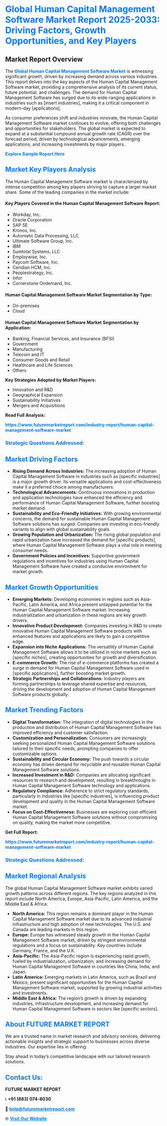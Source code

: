 <h1 style="color: #007BFF;">Global Human Capital Management Software Market Report 2025-2033: Driving Factors, Growth Opportunities, and Key Players</h1>

<section id="overview">
<h2>Market Report Overview</h2>
<p>The <a href="https://www.futuremarketreport.com/industry-report/human-capital-management-software-market" style="color: #007BFF; text-decoration: none;"><strong>Global Human Capital Management Software Market</strong></a> is witnessing significant growth, driven by increasing demand across various industries. This report delves into the key aspects of the Human Capital Management Software market, providing a comprehensive analysis of its current status, future potential, and challenges. The demand for Human Capital Management Software has surged due to its wide-ranging applications in industries such as [insert industries], making it a critical component in modern-day [applications].</p>
<p>As consumer preferences shift and industries innovate, the Human Capital Management Software market continues to evolve, offering both challenges and opportunities for stakeholders. The global market is expected to expand at a substantial compound annual growth rate (CAGR) over the forecast period, driven by technological advancements, emerging applications, and increasing investments by major players.</p>
</section>

<section id="overview">
<p><a href="https://www.futuremarketreport.com/request-sample/reportId=58047" style="color: #007BFF; text-decoration: none;"><strong>Explore Sample Report Here</strong></a></p>
</section>

<section id="key-players">
<h2 style="color: #007BFF;">Market Key Players Analysis</h2>
<p>The Human Capital Management Software market is characterized by intense competition among key players striving to capture a larger market share. Some of the leading companies in the market include:</p>
<h4>Key Players Covered in the Human Capital Management Software Report:</h4>
<ul><li>Workday, Inc.</li><li>Oracle Corporation</li><li>SAP SE</li><li>Kronos, Inc.</li><li>Automatic Data Processing, LLC</li><li>Ultimate Software Group, Inc.</li><li>IBM</li><li>Sumtotal Systems, LLC</li><li>Employwise, Inc.</li><li>Paycom Software, Inc.</li><li>Ceridian HCM, Inc.</li><li>Peoplestrategy, Inc.</li><li>Infor</li><li>Cornerstone Ondemand, Inc.</li></ul>
<h4>Human Capital Management Software Market Segmentation by Type:</h4>
<ul><li>On-premises</li><li>Cloud</li></ul>

<h4>Human Capital Management Software Market Segmentation by Application:</h4>
<ul><li>Banking, Financial Services, and Insurance (BFSI)</li><li>Government</li><li>Manufacturing</li><li>Telecom and IT</li><li>Consumer Goods and Retail</li><li>Healthcare and Life Sciences</li><li>Others</li></ul>
<p><strong>Key Strategies Adopted by Market Players:</strong></p>
<ul>
<li>Innovation and R&D</li>
<li>Geographical Expansion</li>
<li>Sustainability Initiatives</li>
<li>Mergers and Acquisitions</li>
</ul>
</section>

<section>
<p><strong>Read Full Analysis: </strong></p><a href="https://www.futuremarketreport.com/industry-report/human-capital-management-software-market" style="color: #007BFF; text-decoration: none;"><strong>https://www.futuremarketreport.com/industry-report/human-capital-management-software-market</strong></a>
<h3 style="color: #007BFF;">Strategic Questions Addressed:</h3>
</section>

<section id="driving-factors">
<h2 style="color: #007BFF;">Market Driving Factors</h2>
<ul>
<li><strong>Rising Demand Across Industries:</strong> The increasing adoption of Human Capital Management Software in industries such as [specific industries] is a major growth driver. Its versatile applications and cost-effectiveness make it a preferred choice among manufacturers.</li>
<li><strong>Technological Advancements:</strong> Continuous innovations in production and application technologies have enhanced the efficiency and performance of Human Capital Management Software, further boosting market demand.</li>
<li><strong>Sustainability and Eco-Friendly Initiatives:</strong> With growing environmental concerns, the demand for sustainable Human Capital Management Software solutions has surged. Companies are investing in eco-friendly variants to align with global sustainability goals.</li>
<li><strong>Growing Population and Urbanization:</strong> The rising global population and rapid urbanization have increased the demand for [specific products], where Human Capital Management Software plays a vital role in meeting consumer needs.</li>
<li><strong>Government Policies and Incentives:</strong> Supportive government regulations and incentives for industries using Human Capital Management Software have created a conducive environment for market growth.</li>
</ul>
</section>

<section id="growth-opportunities">
<h2 style="color: #007BFF;">Market Growth Opportunities</h2>
<ul>
<li><strong>Emerging Markets:</strong> Developing economies in regions such as Asia-Pacific, Latin America, and Africa present untapped potential for the Human Capital Management Software market. Increasing industrialization and urbanization in these regions are key growth drivers.</li>
<li><strong>Innovative Product Development:</strong> Companies investing in R&D to create innovative Human Capital Management Software products with enhanced features and applications are likely to gain a competitive edge.</li>
<li><strong>Expansion into Niche Applications:</strong> The versatility of Human Capital Management Software allows it to be utilized in niche markets such as [specific niches], creating opportunities for growth and diversification.</li>
<li><strong>E-commerce Growth:</strong> The rise of e-commerce platforms has created a surge in demand for Human Capital Management Software used in [specific applications], further boosting market growth.</li>
<li><strong>Strategic Partnerships and Collaborations:</strong> Industry players are forming partnerships to leverage shared expertise and resources, driving the development and adoption of Human Capital Management Software products globally.</li>
</ul>
</section>

<section id="trending-factors">
<h2 style="color: #007BFF;">Market Trending Factors</h2>
<ul>
<li><strong>Digital Transformation:</strong> The integration of digital technologies in the production and distribution of Human Capital Management Software has improved efficiency and customer satisfaction.</li>
<li><strong>Customization and Personalization:</strong> Consumers are increasingly seeking personalized Human Capital Management Software solutions tailored to their specific needs, prompting companies to offer customizable options.</li>
<li><strong>Sustainability and Circular Economy:</strong> The push towards a circular economy has driven demand for recyclable and reusable Human Capital Management Software solutions.</li>
<li><strong>Increased Investment in R&D:</strong> Companies are allocating significant resources to research and development, resulting in breakthroughs in Human Capital Management Software technology and applications.</li>
<li><strong>Regulatory Compliance:</strong> Adherence to strict regulatory standards, particularly in industries like [specific industries], is influencing product development and quality in the Human Capital Management Software market.</li>
<li><strong>Focus on Cost-Effectiveness:</strong> Businesses are exploring cost-efficient Human Capital Management Software solutions without compromising on quality, making the market more competitive.</li>
</ul>
</section>

<section>
<p><strong>Get Full Report: </strong></p><a href="https://www.futuremarketreport.com/industry-report/human-capital-management-software-market" style="color: #007BFF; text-decoration: none;"><strong>https://www.futuremarketreport.com/industry-report/human-capital-management-software-market</strong></a>
<h3 style="color: #007BFF;">Strategic Questions Addressed:</h3>
</section>


<section id="regional-analysis">
<h2 style="color: #007BFF;">Market Regional Analysis</h2>
<p>The global Human Capital Management Software market exhibits varied growth patterns across different regions. The key regions analyzed in this report include North America, Europe, Asia-Pacific, Latin America, and the Middle East & Africa:</p>
<ul>
<li><strong>North America:</strong> This region remains a dominant player in the Human Capital Management Software market due to its advanced industrial infrastructure and high adoption of new technologies. The U.S. and Canada are leading markets in this region.</li>
<li><strong>Europe:</strong> Europe has witnessed steady growth in the Human Capital Management Software market, driven by stringent environmental regulations and a focus on sustainability. Key countries include Germany, France, and the U.K.</li>
<li><strong>Asia-Pacific:</strong> The Asia-Pacific region is experiencing rapid growth, fueled by industrialization, urbanization, and increasing demand for Human Capital Management Software in countries like China, India, and Japan.</li>
<li><strong>Latin America:</strong> Emerging markets in Latin America, such as Brazil and Mexico, present significant opportunities for the Human Capital Management Software market, supported by growing industrial activities and investments.</li>
<li><strong>Middle East & Africa:</strong> The region’s growth is driven by expanding industries, infrastructure development, and increasing demand for Human Capital Management Software in sectors like [specific sectors].</li>
</ul>
</section>

<footer>
<h2 style="color: #007BFF;">About FUTURE MARKET REPORT</h2>
<p>We are a trusted name in market research and advisory services, delivering actionable insights and strategic support to businesses across diverse industries. Our expertise lies in offering:</p>

<p>Stay ahead in today’s competitive landscape with our tailored research solutions.</p>

<h2 style="color: #007BFF;">Contact Us:</h2>
<p><strong>FUTURE MARKET REPORT</strong></p>
<p>📞 <strong>+91 (883) 074-8030</strong></p>
<p>📧 <strong><a href="mailto:help@futuremarketreport.com" style="color: #007BFF;">help@futuremarketreport.com</a></strong></p>
<p>🌐 <strong><a href="https://www.futuremarketreport.com/" style="color: #007BFF;">Visit Our Website</a></strong></p>
</footer>